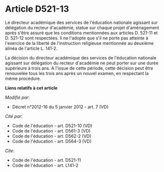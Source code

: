 # Article D521-13

Le directeur académique des services de l'éducation nationale agissant sur délégation du recteur d'académie, statue sur
chaque projet d'aménagement après s'être assuré que les conditions mentionnées aux articles D. 521-11 et D. 521-12 sont
respectées. Il ne l'adopte que s'il ne porte pas atteinte à l'exercice de la liberté de l'instruction religieuse mentionnée
au deuxième alinéa de l'article L. 141-2. 

La décision du directeur académique des services de l'éducation nationale agissant sur délégation du recteur d'académie ne
peut porter sur une durée supérieure à trois ans. A l'issue de cette période, cette décision peut être renouvelée tous les
trois ans après un nouvel examen, en respectant la même procédure.

**Liens relatifs à cet article**

_Modifié par_:

  - Décret n°2012-16 du 5 janvier 2012 - art. 7 (VD)

_Cité par_:

  - Code de l'éducation - art. D521-10 (VD)
  - Code de l'éducation - art. D561-3 (VD)
  - Code de l'éducation - art. D562-2 (VD)
  - Code de l'éducation - art. D564-3 (VD)

_Cite_:

  - Code de l'éducation - art. D521-11
  - Code de l'éducation - art. L141-2
